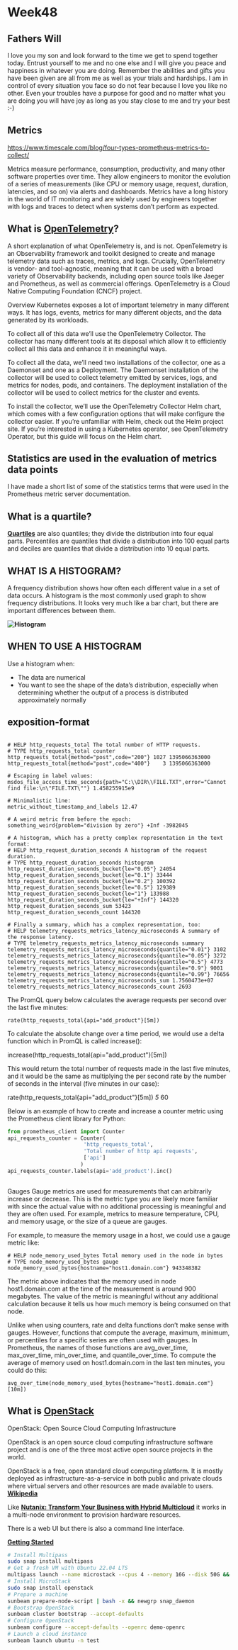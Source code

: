 # Week48

## Fathers Will

I love you my son and look forward to the time we get to spend together today.  Entrust yourself to me and no one else and I will give you peace and happiness in whatever you are doing.  Remember the abilities and gifts you have been given are all from me as well as your trials and hardships.  I am in control of every situation you face so do not fear because I love you like no other.  Even your troubles have a purpose for good and no matter what you are doing you will have joy as long as you stay close to me and try your best :-)

## Metrics

<https://www.timescale.com/blog/four-types-prometheus-metrics-to-collect/>

Metrics measure performance, consumption, productivity, and many other software properties over time. They allow engineers to monitor the evolution of a series of measurements (like CPU or memory usage, request, duration, latencies, and so on) via alerts and dashboards. Metrics have a long history in the world of IT monitoring and are widely used by engineers together with logs and traces to detect when systems don’t perform as expected.

## What is **[OpenTelemetry](https://opentelemetry.io/docs/kubernetes/getting-started/)**?

A short explanation of what OpenTelemetry is, and is not.
OpenTelemetry is an Observability framework and toolkit designed to create and manage telemetry data such as traces, metrics, and logs. Crucially, OpenTelemetry is vendor- and tool-agnostic, meaning that it can be used with a broad variety of Observability backends, including open source tools like Jaeger and Prometheus, as well as commercial offerings. OpenTelemetry is a Cloud Native Computing Foundation (CNCF) project.

Overview
Kubernetes exposes a lot of important telemetry in many different ways. It has logs, events, metrics for many different objects, and the data generated by its workloads.

To collect all of this data we’ll use the OpenTelemetry Collector. The collector has many different tools at its disposal which allow it to efficiently collect all this data and enhance it in meaningful ways.

To collect all the data, we’ll need two installations of the collector, one as a Daemonset and one as a Deployment. The Daemonset installation of the collector will be used to collect telemetry emitted by services, logs, and metrics for nodes, pods, and containers. The deployment installation of the collector will be used to collect metrics for the cluster and events.

To install the collector, we’ll use the OpenTelemetry Collector Helm chart, which comes with a few configuration options that will make configure the collector easier. If you’re unfamiliar with Helm, check out the Helm project site. If you’re interested in using a Kubernetes operator, see OpenTelemetry Operator, but this guide will focus on the Helm chart.

## Statistics are used in the evaluation of metrics data points

I have made a short list of some of the statistics terms that were used in the Prometheus metric server documentation.

## What is a quartile?

**[Quartiles](https://www.statisticshowto.com/probability-and-statistics/statistics-definitions/what-are-quartiles/)** are also quantiles; they divide the distribution into four equal parts. Percentiles are quantiles that divide a distribution into 100 equal parts and deciles are quantiles that divide a distribution into 10 equal parts.

## WHAT IS A HISTOGRAM?

A frequency distribution shows how often each different value in a set of data occurs. A histogram is the most commonly used graph to show frequency distributions. It looks very much like a bar chart, but there are important differences between them.

**![Histogram](https://asq.org/-/media/Images/Learn-About-Quality/Histogram/histogram.png)**

## WHEN TO USE A HISTOGRAM

Use a histogram when:

- The data are numerical
- You want to see the shape of the data’s distribution, especially when determining whether the output of a process is distributed approximately normally

## exposition-format

```exposition-format

# HELP http_requests_total The total number of HTTP requests.
# TYPE http_requests_total counter
http_requests_total{method="post",code="200"} 1027 1395066363000
http_requests_total{method="post",code="400"}    3 1395066363000

# Escaping in label values:
msdos_file_access_time_seconds{path="C:\\DIR\\FILE.TXT",error="Cannot find file:\n\"FILE.TXT\""} 1.458255915e9

# Minimalistic line:
metric_without_timestamp_and_labels 12.47

# A weird metric from before the epoch:
something_weird{problem="division by zero"} +Inf -3982045

# A histogram, which has a pretty complex representation in the text format:
# HELP http_request_duration_seconds A histogram of the request duration.
# TYPE http_request_duration_seconds histogram
http_request_duration_seconds_bucket{le="0.05"} 24054
http_request_duration_seconds_bucket{le="0.1"} 33444
http_request_duration_seconds_bucket{le="0.2"} 100392
http_request_duration_seconds_bucket{le="0.5"} 129389
http_request_duration_seconds_bucket{le="1"} 133988
http_request_duration_seconds_bucket{le="+Inf"} 144320
http_request_duration_seconds_sum 53423
http_request_duration_seconds_count 144320

# Finally a summary, which has a complex representation, too:
# HELP telemetry_requests_metrics_latency_microseconds A summary of the response latency.
# TYPE telemetry_requests_metrics_latency_microseconds summary
telemetry_requests_metrics_latency_microseconds{quantile="0.01"} 3102
telemetry_requests_metrics_latency_microseconds{quantile="0.05"} 3272
telemetry_requests_metrics_latency_microseconds{quantile="0.5"} 4773
telemetry_requests_metrics_latency_microseconds{quantile="0.9"} 9001
telemetry_requests_metrics_latency_microseconds{quantile="0.99"} 76656
telemetry_requests_metrics_latency_microseconds_sum 1.7560473e+07
telemetry_requests_metrics_latency_microseconds_count 2693

```

The PromQL query below calculates the average requests per second over the last five minutes:

```exposition-format
rate(http_requests_total{api="add_product"}[5m])
```

To calculate the absolute change over a time period, we would use a delta function which in PromQL is called increase():

increase(http_requests_total{api="add_product"}[5m])

This would return the total number of requests made in the last five minutes, and it would be the same as multiplying the per second rate by the number of seconds in the interval (five minutes in our case):

rate(http_requests_total{api="add_product"}[5m]) *5* 60

Below is an example of how to create and increase a counter metric using the Prometheus client library for Python:

```python
from prometheus_client import Counter
api_requests_counter = Counter(
                        'http_requests_total',
                        'Total number of http api requests',
                        ['api']
                       )
api_requests_counter.labels(api='add_product').inc()
 
```

Gauges
Gauge metrics are used for measurements that can arbitrarily increase or decrease. This is the metric type you are likely more familiar with since the actual value with no additional processing is meaningful and they are often used. For example, metrics to measure temperature, CPU, and memory usage, or the size of a queue are gauges.

For example, to measure the memory usage in a host, we could use a gauge metric like:

```exposition-format
# HELP node_memory_used_bytes Total memory used in the node in bytes
# TYPE node_memory_used_bytes gauge
node_memory_used_bytes{hostname="host1.domain.com"} 943348382
```

The metric above indicates that the memory used in node host1.domain.com at the time of the measurement is around 900 megabytes. The value of the metric is meaningful without any additional calculation because it tells us how much memory is being consumed on that node.

Unlike when using counters, rate and delta functions don’t make sense with gauges. However, functions that compute the average, maximum, minimum, or percentiles for a specific series are often used with gauges. In Prometheus, the names of those functions are avg_over_time, max_over_time, min_over_time, and quantile_over_time. To compute the average of memory used on host1.domain.com in the last ten minutes, you could do this:

```exposition-format
avg_over_time(node_memory_used_bytes{hostname="host1.domain.com"}[10m])
```

## What is **[OpenStack](https://www.openstack.org)**

OpenStack: Open Source Cloud Computing Infrastructure

OpenStack is an open source cloud computing infrastructure software project and is one of the three most active open source projects in the world.

OpenStack is a free, open standard cloud computing platform. It is mostly deployed as infrastructure-as-a-service in both public and private clouds where virtual servers and other resources are made available to users. **[Wikipedia](https://en.wikipedia.org/wiki/OpenStack)**

Like **[Nutanix: Transform Your Business with Hybrid Multicloud](https://www.nutanix.com/)** it works in a multi-node environment to provision hardware resources.

There is a web UI but there is also a command line interface.

**[Getting Started](https://microstack.run/#get-started)**

```bash
# Install Multipass
sudo snap install multipass
# Get a fresh VM with Ubuntu 22.04 LTS
multipass launch --name microstack --cpus 4 --memory 16G --disk 50G && multipass shell microstack
# Install MicroStack
sudo snap install openstack
# Prepare a machine
sunbeam prepare-node-script | bash -x && newgrp snap_daemon
# Bootstrap OpenStack
sunbeam cluster bootstrap --accept-defaults
# Configure OpenStack
sunbeam configure --accept-defaults --openrc demo-openrc
# Launch a cloud instance
sunbeam launch ubuntu -n test
```
